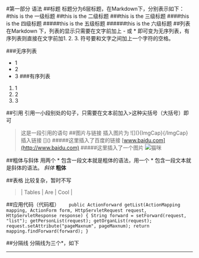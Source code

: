 #第一部分 语法
##标题
标题分为6层标题，在Markdown下，分别表示如下：
#this is the 一级标题
##this is the 二级标题
###this is the 三级标题
####this is the 四级标题
#####this is the 五级标题
######this is the 六级标题
##列表
在Markdown 下，列表的显示只需要在文字前加上 - 或 * 即可变为无序列表，有序列表则直接在文字前加1. 2. 3. 符号要和文字之间加上一个字符的空格。

###无序列表
* 1
* 2
* 3
###有序列表
1. 1
2. 2
3. 3

##引用
引用一小段别处的句子，只需要在文本前加入>这种尖括号（大括号）即可
>这是一段引用的语句
##图片与链接
插入图片为
!\[](){ImgCap}{/ImgCap}
插入链接
\[]()
#####这里插入了百度的链接
[www.baidu.com](http://www.baidu.com)
#####这里插入了一个图片
![猫咪](http://image.baidu.com/search/down?tn=download&word=download&ie=utf8&fr=detail&url=http%3A%2F%2Fimg4q.duitang.com%2Fuploads%2Fitem%2F201108%2F24%2F20110824143814_4zFQh.jpg&thumburl=http%3A%2F%2Fimg1.imgtn.bdimg.com%2Fit%2Fu%3D933124850%2C3168176999%26fm%3D23%26gp%3D0.jpg)


##粗体与斜体
用两个 * 包含一段文本就是粗体的语法，用一个 * 包含一段文本就是斜体的语法。
*斜体*  **粗体**

##表格
比较复杂，暂时不写
>| Tables        | Are           | Cool  |

##应用代码（代码框）
`	public ActionForward getList(ActionMapping mapping, ActionForm form,
			HttpServletRequest request, HttpServletResponse response) {
		String forward = setForward(request, "list");
		getPersonList(request);
		getOrganList(request);
		request.setAttribute("pageMaxnum", pageMaxnum);
		return mapping.findForward(forward);
	}`

##分隔线
分隔线为三个*，如下
***
